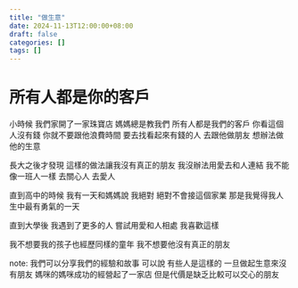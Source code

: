 ```yaml
---
title: "做生意"
date: 2024-11-13T12:00:00+08:00
draft: false
categories: []
tags: []
---
```


# 所有人都是你的客戶

小時候 我們家開了一家珠寶店 
媽媽總是教我們 所有人都是我們的客戶 
你看這個人沒有錢 你就不要跟他浪費時間
要去找看起來有錢的人 去跟他做朋友 想辦法做他的生意

長大之後才發現 這樣的做法讓我沒有真正的朋友
我沒辦法用愛去和人連結 我不能像一班人一樣 去關心人 去愛人

直到高中的時候 我有一天和媽媽說 我絕對 絕對不會接這個家業 
那是我覺得我人生中最有勇氣的一天

直到大學後 我遇到了更多的人 嘗試用愛和人相處
我喜歡這樣

我不想要我的孩子也經歷同樣的童年
我不想要他沒有真正的朋友 


note:
我們可以分享我們的經驗和故事
可以說 有些人是這樣的 一旦做起生意來沒有朋友 
媽咪的媽咪成功的經營起了一家店
但是代價是缺乏比較可以交心的朋友
